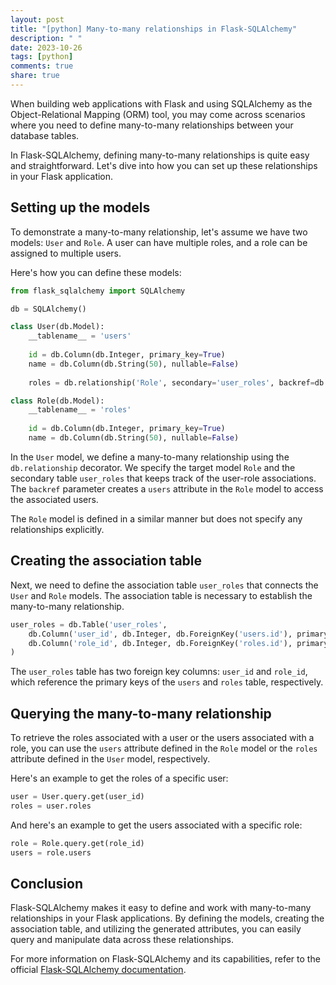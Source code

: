 ```yaml
---
layout: post
title: "[python] Many-to-many relationships in Flask-SQLAlchemy"
description: " "
date: 2023-10-26
tags: [python]
comments: true
share: true
---
```


When building web applications with Flask and using SQLAlchemy as the Object-Relational Mapping (ORM) tool, you may come across scenarios where you need to define many-to-many relationships between your database tables.

In Flask-SQLAlchemy, defining many-to-many relationships is quite easy and straightforward. Let's dive into how you can set up these relationships in your Flask application.

## Setting up the models

To demonstrate a many-to-many relationship, let's assume we have two models: `User` and `Role`. A user can have multiple roles, and a role can be assigned to multiple users.

Here's how you can define these models:

```python
from flask_sqlalchemy import SQLAlchemy

db = SQLAlchemy()

class User(db.Model):
    __tablename__ = 'users'
    
    id = db.Column(db.Integer, primary_key=True)
    name = db.Column(db.String(50), nullable=False)
    
    roles = db.relationship('Role', secondary='user_roles', backref=db.backref('users', lazy='dynamic'))

class Role(db.Model):
    __tablename__ = 'roles'
    
    id = db.Column(db.Integer, primary_key=True)
    name = db.Column(db.String(50), nullable=False)
```

In the `User` model, we define a many-to-many relationship using the `db.relationship` decorator. We specify the target model `Role` and the secondary table `user_roles` that keeps track of the user-role associations. The `backref` parameter creates a `users` attribute in the `Role` model to access the associated users.

The `Role` model is defined in a similar manner but does not specify any relationships explicitly.

## Creating the association table

Next, we need to define the association table `user_roles` that connects the `User` and `Role` models. The association table is necessary to establish the many-to-many relationship.

```python
user_roles = db.Table('user_roles',
    db.Column('user_id', db.Integer, db.ForeignKey('users.id'), primary_key=True),
    db.Column('role_id', db.Integer, db.ForeignKey('roles.id'), primary_key=True)
)
```

The `user_roles` table has two foreign key columns: `user_id` and `role_id`, which reference the primary keys of the `users` and `roles` table, respectively.

## Querying the many-to-many relationship

To retrieve the roles associated with a user or the users associated with a role, you can use the `users` attribute defined in the `Role` model or the `roles` attribute defined in the `User` model, respectively.

Here's an example to get the roles of a specific user:

```python
user = User.query.get(user_id)
roles = user.roles
```

And here's an example to get the users associated with a specific role:

```python
role = Role.query.get(role_id)
users = role.users
```

## Conclusion

Flask-SQLAlchemy makes it easy to define and work with many-to-many relationships in your Flask applications. By defining the models, creating the association table, and utilizing the generated attributes, you can easily query and manipulate data across these relationships.

For more information on Flask-SQLAlchemy and its capabilities, refer to the official [Flask-SQLAlchemy documentation](https://flask-sqlalchemy.palletsprojects.com/).